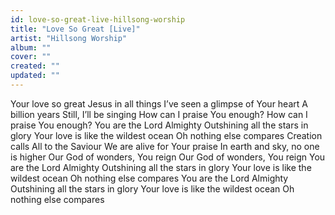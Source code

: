 ```yaml
---
id: love-so-great-live-hillsong-worship
title: "Love So Great [Live]"
artist: "Hillsong Worship"
album: ""
cover: ""
created: ""
updated: ""
---
```


Your love so great
Jesus in all things
I’ve seen a glimpse of Your heart
A billion years
Still, I’ll be singing
How can I praise You enough?
How can I praise You enough?
You are the Lord Almighty
Outshining all the stars in glory
Your love is like the wildest ocean
Oh nothing else compares
Creation calls
All to the Saviour
We are alive for Your praise
In earth and sky, no one is higher
Our God of wonders, You reign
Our God of wonders, You reign
You are the Lord Almighty
Outshining all the stars in glory
Your love is like the wildest ocean
Oh nothing else compares
You are the Lord Almighty
Outshining all the stars in glory
Your love is like the wildest ocean
Oh nothing else compares